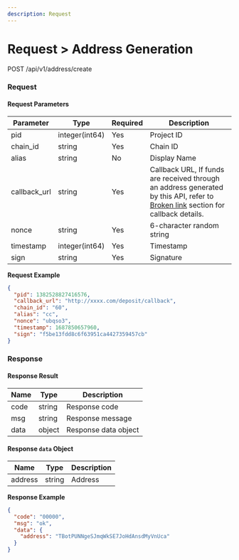 ```yaml
---
description: Request
---
```


# Request > Address Generation

POST /api/v1/address/create

### Request

#### Request Parameters

| Parameter     | Type           | Required | Description                                                                                                                                                    |
| ------------- | -------------- | -------- | -------------------------------------------------------------------------------------------------------------------------------------------------------------- |
| pid           | integer(int64) | Yes      | Project ID                                                                                                                                                     |
| chain\_id     | string         | Yes      | Chain ID                                                                                                                                                       |
| alias         | string         | No       | Display Name                                                                                                                                                   |
| callback\_url | string         | Yes      | Callback URL, If funds are received through an address generated by this API, refer to [Broken link](broken-reference "mention") section for callback details. |
| nonce         | string         | Yes      | 6-character random string                                                                                                                                      |
| timestamp     | integer(int64) | Yes      | Timestamp                                                                                                                                                      |
| sign          | string         | Yes      | Signature                                                                                                                                                      |

**Request Example**

```json
{
  "pid": 1382528827416576,
  "callback_url": "http://xxxx.com/deposit/callback",
  "chain_id": "60",
  "alias": "cc",
  "nonce": "ubqso3",
  "timestamp": 1687850657960,
  "sign": "f5be13fdd8c6f63951ca4427359457cb"
}
```

### Response

#### Response Result

| Name | Type   | Description          |
| ---- | ------ | -------------------- |
| code | string | Response code        |
| msg  | string | Response message     |
| data | object | Response data object |

#### Response `data` Object

| Name    | Type   | Description |
| ------- | ------ | ----------- |
| address | string | Address     |

**Response Example**

```json
{
  "code": "00000",
  "msg": "ok",
  "data": {
    "address": "TBotPUNNgeSJmqWkSE7JoHdAnsdMyVnUca"
  }
}
```
